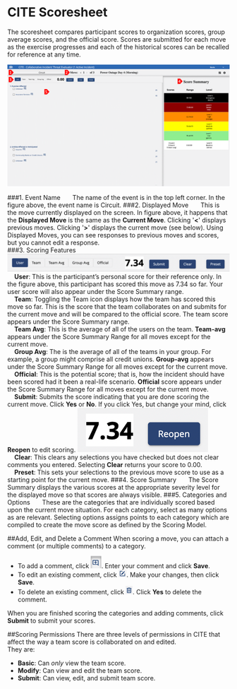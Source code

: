 # CITE Scoresheet

The scoresheet compares participant scores to organization scores, group average scores, and the official score. Scores are submitted for each move as the exercise progresses and each of the historical scores can be recalled for reference at any time.

![CITE Scoresheet](../../assets/img/cite-scoresheet.png)

###1. Event Name
&nbsp;&nbsp;&nbsp;&nbsp;&nbsp;&nbsp;The name of the event is in the top left corner. In the figure above, the event name is Circuit.
###2. Displayed Move
&nbsp;&nbsp;&nbsp;&nbsp;&nbsp;&nbsp;This is the move currently displayed on the screen. In figure above, it happens that the **Displayed Move** is the same as the **Current Move**. Clicking '**<**' displays previous moves. Clicking '**>**' displays the current move (see below). Using Displayed Moves, you can see responses to previous moves and scores, but you cannot edit a response.<br>
###3. Scoring Features
![CITE Scores](../../assets/img/cite-scores.png)<br>
&nbsp;&nbsp;&nbsp;&nbsp;**User**: This is the participant’s personal score for their reference only. In the figure above, this participant has scored this move as 7.34 so far. Your user score will also appear under the Score Summary range.<br>
&nbsp;&nbsp;&nbsp;&nbsp;**Team**: Toggling the Team icon displays how the team has scored this move so far. This is the score that the team collaborates on and submits for the current move and will be compared to the official score. The team score appears under the Score Summary range.<br>
&nbsp;&nbsp;&nbsp;&nbsp;**Team Avg**: This is the average of all of the users on the team. **Team-avg** appears under the Score Summary Range for all moves except for the current move.<br>
&nbsp;&nbsp;&nbsp;&nbsp;**Group Avg**: The is the average of all of the teams in your group. For example, a group might comprise all credit unions. **Group-avg** appears under the Score Summary Range for all moves except for the current move.<br>
&nbsp;&nbsp;&nbsp;&nbsp;**Official**: This is the potential score; that is, how the incident should have been scored had it been a real-life scenario. **Official** score appears under the Score Summary Range for all moves except for the current move.<br>
&nbsp;&nbsp;&nbsp;&nbsp;**Submit**: Submits the score indicating that you are done scoring the current move. Click **Yes** or **No**. If you click Yes, but change your mind, click **Reopen** to edit scoring.
    ![CITE Reopen](../../assets/img/cite-reopen.png)<br>
&nbsp;&nbsp;&nbsp;&nbsp;**Clear**: This clears any selections you have checked but does not clear comments you entered. Selecting **Clear** returns your score to 0.00.<br>
&nbsp;&nbsp;&nbsp;&nbsp;**Preset**: This sets your selections to the previous move score to use as a starting point for the current move.
###4. Score Summary
&nbsp;&nbsp;&nbsp;&nbsp;&nbsp;&nbsp;The Score Summary displays the various scores at the appropriate severity level for the displayed move so that scores are always visible.
###5. Categories and Options
&nbsp;&nbsp;&nbsp;&nbsp;&nbsp;&nbsp;These are the categories that are individually scored based upon the current move situation. For each category, select as many options as are relevant. Selecting options assigns points to each category which are compiled to create the move score as defined by the Scoring Model.


##Add, Edit, and Delete a Comment
When scoring a move, you can attach a comment (or multiple comments) to a category.

- To add a comment, click ![CITE Add Comment](../../assets/img/cite-add-comment.png). Enter your comment and click **Save**.
- To edit an existing comment, click ![CITE Edit Comment](../../assets/img/cite-edit-comment.png).  Make your changes, then click **Save**.
- To delete an existing comment, click ![CITE Delete Comment](../../assets/img/cite-delete-comment.png). Click **Yes** to delete the comment.
  
When you are finished scoring the categories and adding comments, click **Submit** to submit your scores.


##Scoring Permissions
There are three levels of permissions in CITE that affect the way a team score is collaborated on and edited.<br>
They are:

- **Basic**: Can *only* view the team score.
- **Modify**: Can view and edit the team score.
- **Submit**: Can view, edit, and submit team score.
